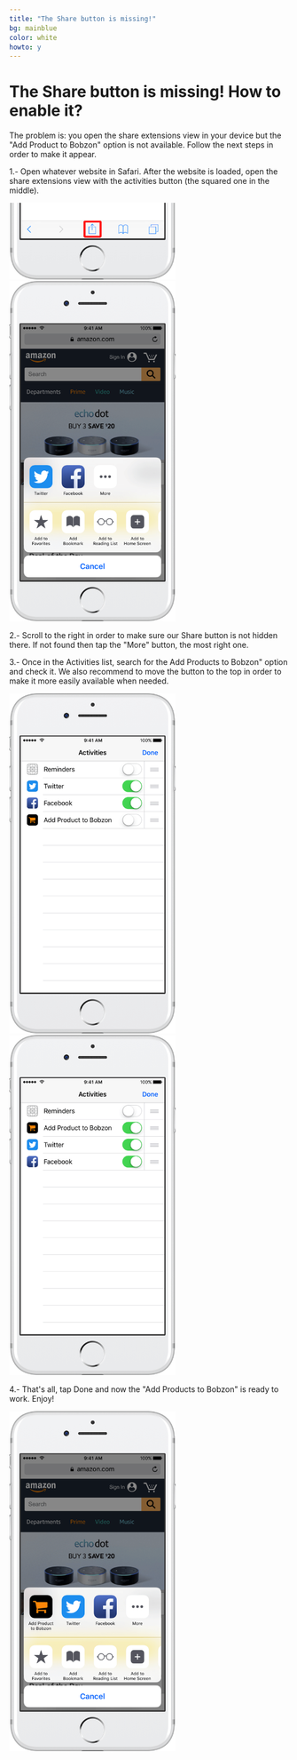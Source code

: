 ```yaml
---
title: "The Share button is missing!"
bg: mainblue
color: white
howto: y
---
```


# The Share button is missing! How to enable it?

The problem is: you open the share extensions view in your device but the "Add Product to Bobzon" option is not available. Follow the next steps in order to make it appear.

1.- Open whatever website in Safari. After the website is loaded, open the share extensions view with the activities button (the squared one in the middle).

<img src="/img/howto/safari-share_framed.png" alt="" title="" width="300" />

<img src="/img/howto/enable-share-extension-s1_framed.png" alt="" title="" width="300" />

2.- Scroll to the right in order to make sure our Share button is not hidden there. If not found then tap the "More" button, the most right one.

3.- Once in the Activities list, search for the Add Products to Bobzon" option and check it. We also recommend to move the button to the top in order to make it more easily available when needed. 

<img src="/img/howto/enable-share-extension-s2_framed.png" alt="" title="" width="300" />

<img src="/img/howto/enable-share-extension-s3_framed.png" alt="" title="" width="300" />

4.- That's all, tap Done and now the "Add Products to Bobzon" is ready to work. Enjoy!

<img src="/img/howto/enable-share-extension-s4_framed.png" alt="" title="" width="300" />
